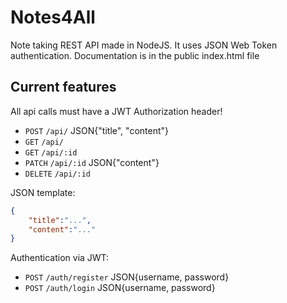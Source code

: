 # Notes4All

Note taking REST API made in NodeJS.
It uses JSON Web Token authentication.
Documentation is in the public index.html file

## Current features

All api calls must have a JWT Authorization header!

- `POST` `/api/` JSON{"title", "content"}
- `GET` `/api/`
- `GET` `/api/:id`
- `PATCH` `/api/:id` JSON{"content"}
- `DELETE` `/api/:id`

JSON template:

```json
{
    "title":"...",
    "content":"..."
}
```

Authentication via JWT:

- `POST` `/auth/register` JSON{username, password}
- `POST` `/auth/login` JSON{username, password}
